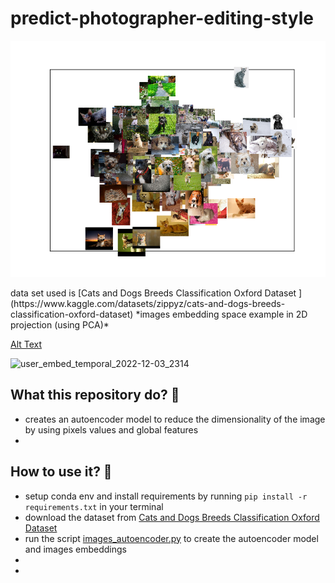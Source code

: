 # predict-photographer-editing-style

<p align="center"><img src="assets/image_embedding_space.png"/></p>
data set used is [Cats and Dogs Breeds Classification Oxford Dataset
](https://www.kaggle.com/datasets/zippyz/cats-and-dogs-breeds-classification-oxford-dataset)
*images embedding space example in 2D projection (using PCA)*

[Alt Text](assets/ezgif.com-gif-maker.gif)

![user_embed_temporal_2022-12-03_2314](https://user-images.githubusercontent.com/45449223/205977149-3905c131-b797-4f55-a4f9-54ee002c6216.gif)



## What this repository do? 🚀

- creates an autoencoder model to reduce the dimensionality of the image by using pixels values and global features
-


## How to use it? 🤔

- setup conda env and install requirements by running `pip install -r requirements.txt` in your terminal
- download the dataset from [Cats and Dogs Breeds Classification Oxford Dataset
  ](https://www.kaggle.com/datasets/zippyz/cats-and-dogs-breeds-classification-oxford-dataset)
- run the script [images_autoencoder.py](images_autoencoder.py) to create the autoencoder model and images embeddings
-
- 



